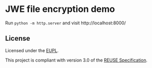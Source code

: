 <!--
SPDX-FileCopyrightText: 2021 Marco Holz <code-iethi9Lu@marcoholz.de>

SPDX-License-Identifier: EUPL-1.2
-->

# JWE file encryption demo

Run `python -m http.server` and visit http://localhost:8000/

## License
Licensed under the [EUPL](./LICENSES/EUPL-1.2.txt).

This project is compliant with version 3.0 of the [REUSE Specification](https://reuse.software/).
